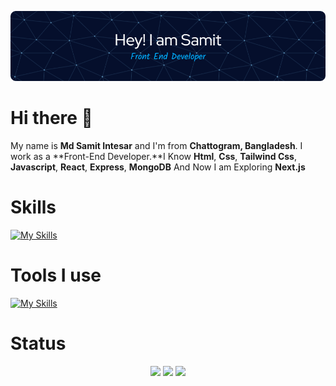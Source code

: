 ![Header](./image/github_banner.png)

# Hi there 👋


My name is **Md Samit Intesar** and I'm from **Chattogram, Bangladesh**. I work as a **Front-End Developer.**I Know **Html**, **Css**, **Tailwind Css**, **Javascript**, **React**, **Express**, **MongoDB** And Now I am Exploring **Next.js**


# Skills

[![My Skills](https://skillicons.dev/icons?i=html,css,tailwind,js,react,express,mongodb)](https://skillicons.dev)


# Tools I use

[![My Skills](https://skillicons.dev/icons?i=vscode,figma,git)](https://skillicons.dev)

# Status


<div align="center">


</div>
<div align="center">
<img src="http://github-profile-summary-cards.vercel.app/api/cards/profile-details?username=Saadsamit&theme=algolia" width="900"/>

<img src="http://github-profile-summary-cards.vercel.app/api/cards/most-commit-language?username=Saadsamit&theme=algolia" width="400"/>

<img src="http://github-profile-summary-cards.vercel.app/api/cards/stats?username=Saadsamit&theme=algolia" width="400"/>

</div>

</div>

